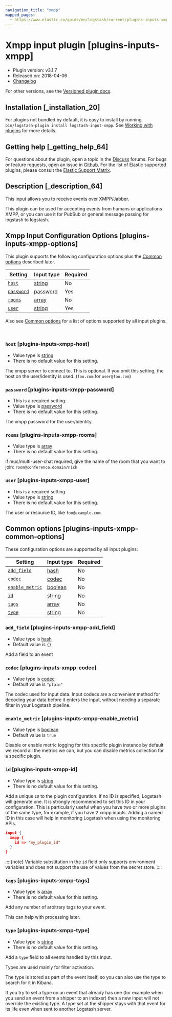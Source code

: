 ```yaml
---
navigation_title: "xmpp"
mapped_pages:
  - https://www.elastic.co/guide/en/logstash/current/plugins-inputs-xmpp.html
---
```


# Xmpp input plugin [plugins-inputs-xmpp]


* Plugin version: v3.1.7
* Released on: 2018-04-06
* [Changelog](https://github.com/logstash-plugins/logstash-input-xmpp/blob/v3.1.7/CHANGELOG.md)

For other versions, see the [Versioned plugin docs](logstash-docs://reference/input-xmpp-index.md).

## Installation [_installation_20]

For plugins not bundled by default, it is easy to install by running `bin/logstash-plugin install logstash-input-xmpp`. See [Working with plugins](/reference/working-with-plugins.md) for more details.


## Getting help [_getting_help_64]

For questions about the plugin, open a topic in the [Discuss](http://discuss.elastic.co) forums. For bugs or feature requests, open an issue in [Github](https://github.com/logstash-plugins/logstash-input-xmpp). For the list of Elastic supported plugins, please consult the [Elastic Support Matrix](https://www.elastic.co/support/matrix#logstash_plugins).


## Description [_description_64]

This input allows you to receive events over XMPP/Jabber.

This plugin can be used for accepting events from humans or applications XMPP, or you can use it for PubSub or general message passing for logstash to logstash.


## Xmpp Input Configuration Options [plugins-inputs-xmpp-options]

This plugin supports the following configuration options plus the [Common options](#plugins-inputs-xmpp-common-options) described later.

| Setting | Input type | Required |
| --- | --- | --- |
| [`host`](#plugins-inputs-xmpp-host) | [string](/reference/configuration-file-structure.md#string) | No |
| [`password`](#plugins-inputs-xmpp-password) | [password](/reference/configuration-file-structure.md#password) | Yes |
| [`rooms`](#plugins-inputs-xmpp-rooms) | [array](/reference/configuration-file-structure.md#array) | No |
| [`user`](#plugins-inputs-xmpp-user) | [string](/reference/configuration-file-structure.md#string) | Yes |

Also see [Common options](#plugins-inputs-xmpp-common-options) for a list of options supported by all input plugins.

 

### `host` [plugins-inputs-xmpp-host]

* Value type is [string](/reference/configuration-file-structure.md#string)
* There is no default value for this setting.

The xmpp server to connect to. This is optional. If you omit this setting, the host on the user/identity is used. (`foo.com` for `user@foo.com`)


### `password` [plugins-inputs-xmpp-password]

* This is a required setting.
* Value type is [password](/reference/configuration-file-structure.md#password)
* There is no default value for this setting.

The xmpp password for the user/identity.


### `rooms` [plugins-inputs-xmpp-rooms]

* Value type is [array](/reference/configuration-file-structure.md#array)
* There is no default value for this setting.

if muc/multi-user-chat required, give the name of the room that you want to join: `room@conference.domain/nick`


### `user` [plugins-inputs-xmpp-user]

* This is a required setting.
* Value type is [string](/reference/configuration-file-structure.md#string)
* There is no default value for this setting.

The user or resource ID, like `foo@example.com`.



## Common options [plugins-inputs-xmpp-common-options]

These configuration options are supported by all input plugins:

| Setting | Input type | Required |
| --- | --- | --- |
| [`add_field`](#plugins-inputs-xmpp-add_field) | [hash](/reference/configuration-file-structure.md#hash) | No |
| [`codec`](#plugins-inputs-xmpp-codec) | [codec](/reference/configuration-file-structure.md#codec) | No |
| [`enable_metric`](#plugins-inputs-xmpp-enable_metric) | [boolean](/reference/configuration-file-structure.md#boolean) | No |
| [`id`](#plugins-inputs-xmpp-id) | [string](/reference/configuration-file-structure.md#string) | No |
| [`tags`](#plugins-inputs-xmpp-tags) | [array](/reference/configuration-file-structure.md#array) | No |
| [`type`](#plugins-inputs-xmpp-type) | [string](/reference/configuration-file-structure.md#string) | No |

### `add_field` [plugins-inputs-xmpp-add_field]

* Value type is [hash](/reference/configuration-file-structure.md#hash)
* Default value is `{}`

Add a field to an event


### `codec` [plugins-inputs-xmpp-codec]

* Value type is [codec](/reference/configuration-file-structure.md#codec)
* Default value is `"plain"`

The codec used for input data. Input codecs are a convenient method for decoding your data before it enters the input, without needing a separate filter in your Logstash pipeline.


### `enable_metric` [plugins-inputs-xmpp-enable_metric]

* Value type is [boolean](/reference/configuration-file-structure.md#boolean)
* Default value is `true`

Disable or enable metric logging for this specific plugin instance by default we record all the metrics we can, but you can disable metrics collection for a specific plugin.


### `id` [plugins-inputs-xmpp-id]

* Value type is [string](/reference/configuration-file-structure.md#string)
* There is no default value for this setting.

Add a unique `ID` to the plugin configuration. If no ID is specified, Logstash will generate one. It is strongly recommended to set this ID in your configuration. This is particularly useful when you have two or more plugins of the same type, for example, if you have 2 xmpp inputs. Adding a named ID in this case will help in monitoring Logstash when using the monitoring APIs.

```json
input {
  xmpp {
    id => "my_plugin_id"
  }
}
```

::::{note}
Variable substitution in the `id` field only supports environment variables and does not support the use of values from the secret store.
::::



### `tags` [plugins-inputs-xmpp-tags]

* Value type is [array](/reference/configuration-file-structure.md#array)
* There is no default value for this setting.

Add any number of arbitrary tags to your event.

This can help with processing later.


### `type` [plugins-inputs-xmpp-type]

* Value type is [string](/reference/configuration-file-structure.md#string)
* There is no default value for this setting.

Add a `type` field to all events handled by this input.

Types are used mainly for filter activation.

The type is stored as part of the event itself, so you can also use the type to search for it in Kibana.

If you try to set a type on an event that already has one (for example when you send an event from a shipper to an indexer) then a new input will not override the existing type. A type set at the shipper stays with that event for its life even when sent to another Logstash server.



